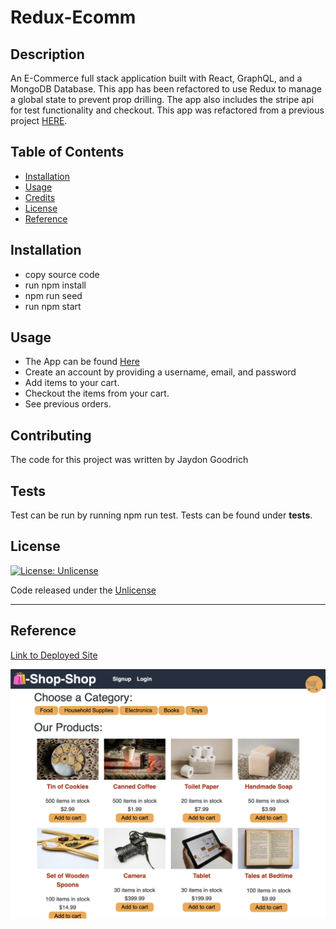 # Redux-Ecomm

## Description

An E-Commerce full stack application built with React, GraphQL, and a MongoDB Database. This app has been refactored to use Redux to manage a global state to prevent prop drilling. The app also includes the stripe api for test functionality and checkout. This app was refactored from a previous project [HERE](https://github.com/Jaydon-Goodrich/shop-shop).

## Table of Contents

* [Installation](#installation)
* [Usage](#usage)
* [Credits](#contributing)
* [License](#license)
* [Reference](#reference)


## Installation

* copy source code
* run npm install
* npm run seed
* run npm start

## Usage 

* The App can be found [Here](https://aqueous-island-55143.herokuapp.com/)
* Create an account by providing a username, email, and password
* Add items to your cart.
* Checkout the items from your cart.
* See previous orders.

## Contributing

The code for this project was written by Jaydon Goodrich

## Tests

Test can be run by running npm run test.
Tests can be found under __tests__.

## License
[![License: Unlicense](https://img.shields.io/badge/license-Unlicense-blue.svg)](http://unlicense.org/)

Code released under the [Unlicense](http://unlicense.org/)

****
    
## Reference

[Link to Deployed Site](https://aqueous-island-55143.herokuapp.com/)

![](client/public/images/shop.png)